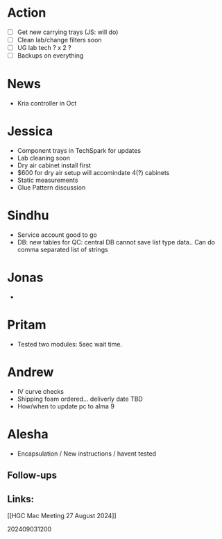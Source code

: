 # Action 
- [ ] Get new carrying trays (JS: will do)
- [ ] Clean lab/change filters soon 
- [ ] UG lab tech ? x 2 ?
- [ ] Backups on everything

# News
- Kria controller in Oct

# Jessica
- Component trays in TechSpark for updates
- Lab cleaning soon
- Dry air cabinet install first
- $600  for dry air setup will accomindate 4(?) cabinets 
- Static measurements
- Glue Pattern discussion

# Sindhu 
- Service account good to go
- DB: new tables for QC: central DB cannot save list type data.. Can do comma separated list of strings

# Jonas
- 

# Pritam
- Tested two modules: 5sec wait time. 

# Andrew
- IV curve checks 
- Shipping foam ordered... deliverly date TBD
- How/when to update pc to alma 9

# Alesha 
- Encapsulation / New instructions / havent tested


## Follow-ups


## Links: 

[[HGC Mac Meeting 27 August 2024]]

202409031200
